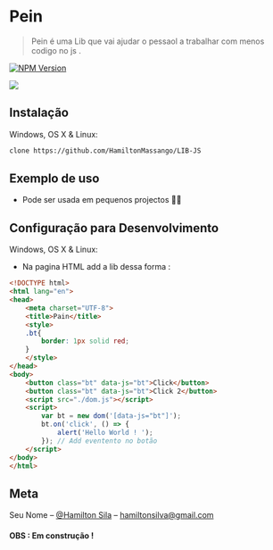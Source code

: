 # Pein
>  Pein é uma Lib que vai ajudar o pessaol a trabalhar com menos codigo no js . 

[![NPM Version][npm-image]][npm-url]




![](chatbot-o-que-e-para-que-serve-como-funciona-e-como-criar-o-seu.jpg)

## Instalação

Windows, OS X & Linux:

```sh
clone https://github.com/HamiltonMassango/LIB-JS
```


## Exemplo de uso

* Pode ser usada em pequenos projectos  :man_technologist:

## Configuração para Desenvolvimento

Windows, OS X & Linux:
- Na pagina HTML add a lib dessa forma : 
```html
<!DOCTYPE html>
<html lang="en">
<head>
    <meta charset="UTF-8">
    <title>Pain</title>
    <style>
    .bt{
        border: 1px solid red;
    }
    </style>
</head>
<body>
    <button class="bt" data-js="bt">Click</button>
    <button class="bt" data-js="bt">Click 2</button>
    <script src="./dom.js"></script>
    <script>
        var bt = new dom('[data-js="bt"]');
        bt.on('click', () => {
            alert('Hello World ! ');
        }); // Add eventento no botão       
    </script>
</body>
</html>
```

## Meta

Seu Nome – [@Hamilton Sila](https://facebook.com/tiohs.u) – hamiltonsilva@gmail.com

#### OBS : Em construção ! 

[npm-image]: https://img.shields.io/npm/v/datadog-metrics.svg?style=flat-square
[npm-url]: https://npmjs.org/package/datadog-metrics
[npm-downloads]: https://img.shields.io/npm/dm/datadog-metrics.svg?style=flat-square
[travis-image]: https://img.shields.io/travis/dbader/node-datadog-metrics/master.svg?style=flat-square
[travis-url]: https://travis-ci.org/dbader/node-datadog-metrics
[wiki]: https://github.com/seunome/seuprojeto/wiki
